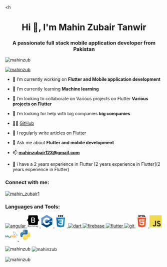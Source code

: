 <h<h1 align="center">Hi 👋, I'm Mahin Zubair Tanwir</h1>
<h3 align="center">A passionate full stack mobile application developer from Pakistan</h3>

<p align="left"> <img src="https://komarev.com/ghpvc/?username=mahinzub&label=Profile%20views&color=0e75b6&style=flat" alt="mahinzub" /> </p>

<p align="left"> <a href="https://github.com/ryo-ma/github-profile-trophy"><img src="https://github-profile-trophy.vercel.app/?username=mahinzub" alt="mahinzub" /></a> </p>

- 🔭 I’m currently working on  **Flutter and Mobile application development**

- 🌱 I’m currently learning **Machine learning**

- 👯 I’m looking to collaborate on Various projects on Flutter **Various projects on Flutter**

- 🤝 I’m looking for help with big companies **big companies**

- 👨‍💻  [GitHub](GitHub)

- 📝 I regularly write articles on  [Flutter](Flutter)

- 💬 Ask me about **Flutter and mobile development**

- 📫  **mahinzubair123@gmail.com**

- 📄 i have a 2 years experience in Flutter [2 years experience in Flutter](2 years experience in Flutter)

<h3 align="left">Connect with me:</h3>
<p align="left">
<a href="https://instagram.com/mahin_zubair1" target="blank"><img align="center" src="https://raw.githubusercontent.com/rahuldkjain/github-profile-readme-generator/master/src/images/icons/Social/instagram.svg" alt="mahin_zubair1" height="30" width="40" /></a>
</p>

<h3 align="left">Languages and Tools:</h3>
<p align="left"> <a href="https://angular.io" target="_blank" rel="noreferrer"> <img src="https://angular.io/assets/images/logos/angular/angular.svg" alt="angular" width="40" height="40"/> </a> <a href="https://getbootstrap.com" target="_blank" rel="noreferrer"> <img src="https://raw.githubusercontent.com/devicons/devicon/master/icons/bootstrap/bootstrap-plain-wordmark.svg" alt="bootstrap" width="40" height="40"/> </a> <a href="https://www.w3schools.com/cpp/" target="_blank" rel="noreferrer"> <img src="https://raw.githubusercontent.com/devicons/devicon/master/icons/cplusplus/cplusplus-original.svg" alt="cplusplus" width="40" height="40"/> </a> <a href="https://www.w3schools.com/css/" target="_blank" rel="noreferrer"> <img src="https://raw.githubusercontent.com/devicons/devicon/master/icons/css3/css3-original-wordmark.svg" alt="css3" width="40" height="40"/> </a> <a href="https://dart.dev" target="_blank" rel="noreferrer"> <img src="https://www.vectorlogo.zone/logos/dartlang/dartlang-icon.svg" alt="dart" width="40" height="40"/> </a> <a href="https://firebase.google.com/" target="_blank" rel="noreferrer"> <img src="https://www.vectorlogo.zone/logos/firebase/firebase-icon.svg" alt="firebase" width="40" height="40"/> </a> <a href="https://flutter.dev" target="_blank" rel="noreferrer"> <img src="https://www.vectorlogo.zone/logos/flutterio/flutterio-icon.svg" alt="flutter" width="40" height="40"/> </a> <a href="https://git-scm.com/" target="_blank" rel="noreferrer"> <img src="https://www.vectorlogo.zone/logos/git-scm/git-scm-icon.svg" alt="git" width="40" height="40"/> </a> <a href="https://www.w3.org/html/" target="_blank" rel="noreferrer"> <img src="https://raw.githubusercontent.com/devicons/devicon/master/icons/html5/html5-original-wordmark.svg" alt="html5" width="40" height="40"/> </a> <a href="https://developer.mozilla.org/en-US/docs/Web/JavaScript" target="_blank" rel="noreferrer"> <img src="https://raw.githubusercontent.com/devicons/devicon/master/icons/javascript/javascript-original.svg" alt="javascript" width="40" height="40"/> </a> <a href="https://www.mysql.com/" target="_blank" rel="noreferrer"> <img src="https://raw.githubusercontent.com/devicons/devicon/master/icons/mysql/mysql-original-wordmark.svg" alt="mysql" width="40" height="40"/> </a> <a href="https://www.python.org" target="_blank" rel="noreferrer"> <img src="https://raw.githubusercontent.com/devicons/devicon/master/icons/python/python-original.svg" alt="python" width="40" height="40"/> </a> </p>

<p><img align="left" src="https://github-readme-stats.vercel.app/api/top-langs?username=mahinzub&show_icons=true&locale=en&layout=compact" alt="mahinzub" /></p>

<p>&nbsp;<img align="center" src="https://github-readme-stats.vercel.app/api?username=mahinzub&show_icons=true&locale=en" alt="mahinzub" /></p>

<p><img align="center" src="https://github-readme-streak-stats.herokuapp.com/?user=mahinzub&" alt="mahinzub" /></p>
